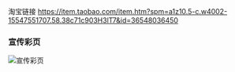 
淘宝链接 <https://item.taobao.com/item.htm?spm=a1z10.5-c.w4002-15547551707.58.38c71c903H3lT7&id=36548036450>

### 宣传彩页

![宣传彩页](https://github.com/stc-mcu/HJ-4WD-WIFI/blob/master/Image/%E5%AE%A3%E4%BC%A0%E5%BD%A9%E9%A1%B5.jpg?raw=true)